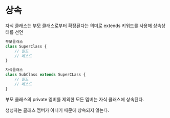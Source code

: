 # 상속

자식 클래스는 부모 클래스로부터 확장된다는 의미로 extends 키워드를 사용해 상속상태를 선언

```jsx
부모클래스
class SuperClass {
	// 필드
	// 메소드
}

자식클래스
class SubClass extends SuperCLass {
	// 필드
	// 메소드
}
```

부모 클래스의 private 멤버를 제외한 모든 멤버는 자식 클래스에 상속된다.

생성자는 클래스 멤버가 아니기 때문에 상속되지 않는다.
